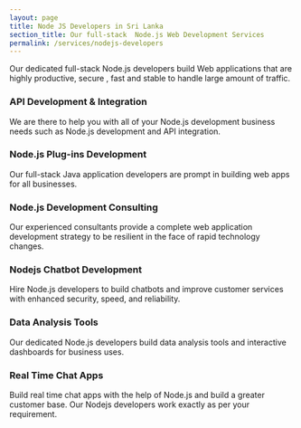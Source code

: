 ```yaml
---
layout: page
title: Node JS Developers in Sri Lanka
section_title: Our full-stack  Node.js Web Development Services
permalink: /services/nodejs-developers
---
```


Our dedicated full-stack Node.js developers build Web applications that are highly productive, secure , fast and stable to handle large amount of traffic.

### API Development & Integration
We are there to help you with all of your Node.js development business needs such as Node.js development and API integration.

### Node.js Plug-ins Development
Our full-stack Java application developers are prompt in building web apps for all businesses.

### Node.js Development Consulting
Our experienced consultants provide a complete web application development strategy to be resilient in the face of rapid technology changes.

### Nodejs Chatbot Development
Hire Node.js developers to build chatbots and improve customer services with enhanced security, speed, and reliability.

### Data Analysis Tools
Our dedicated Node.js developers build data analysis tools and interactive dashboards for business uses.

### Real Time Chat Apps
Build real time chat apps with the help of Node.js and build a greater customer base. Our Nodejs developers work exactly as per your requirement.